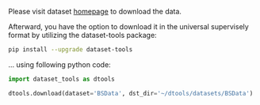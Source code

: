 Please visit dataset [homepage](https://github.com/2Obe/BSData) to download the data. 

Afterward, you have the option to download it in the universal supervisely format by utilizing the dataset-tools package:
``` bash
pip install --upgrade dataset-tools
```

... using following python code:
``` python
import dataset_tools as dtools

dtools.download(dataset='BSData', dst_dir='~/dtools/datasets/BSData')
```

